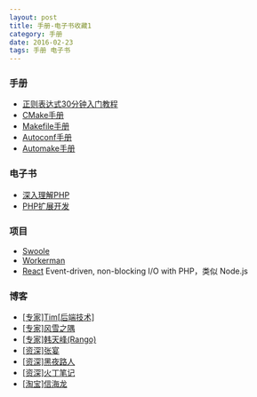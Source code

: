 ```yaml
---
layout: post
title: 手册-电子书收藏1
category: 手册
date: 2016-02-23
tags: 手册 电子书
---
```




### 手册

* [正则表达式30分钟入门教程](http://www.php-note.com/doc/regex/regex.html)
* [CMake手册](http://www.cnblogs.com/coderfenghc/archive/2013/01/20/2846621.html)
* [Makefile手册](http://htwm.readthedocs.org/zh_CN/latest/index.html)
* [Autoconf手册](http://www.cnblogs.com/fengwei/p/4394165.html)
* [Automake手册](http://www.gnu.org/software/automake/manual/automake.html)

### 电子书

* [深入理解PHP](http://www.php-internals.com/book/)
* [PHP扩展开发](http://www.walu.cc/phpbook/preface.md)  

### 项目

* [Swoole](http://www.swoole.com/)
* [Workerman](http://www.workerman.net/)
* [React](http://reactphp.org/)  Event-driven, non-blocking I/O with PHP，类似 Node.js

### 博客
* [[专家]Tim[后端技术]](http://timyang.net/)
* [[专家]风雪之隅](http://www.laruence.com/)
* [[专家]韩天峰(Rango)](http://rango.swoole.com/)
* [[资深]张宴](http://zyan.cc/)
* [[资深]黑夜路人](http://blog.csdn.net/heiyeshuwu)
* [[资深]火丁笔记](http://huoding.com/)
* [[淘宝]信海龙](http://www.bo56.com/)

